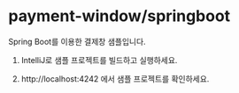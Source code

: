# payment-window/springboot

Spring Boot를 이용한 결제창 샘플입니다.


1. IntelliJ로 샘플 프로젝트를 빌드하고 실행하세요.


2. http://localhost:4242 에서 샘플 프로젝트를 확인하세요.
